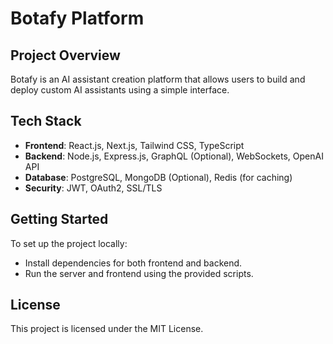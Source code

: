 # Botafy Platform

## Project Overview
Botafy is an AI assistant creation platform that allows users to build and deploy custom AI assistants using a simple interface.

## Tech Stack
- **Frontend**: React.js, Next.js, Tailwind CSS, TypeScript
- **Backend**: Node.js, Express.js, GraphQL (Optional), WebSockets, OpenAI API
- **Database**: PostgreSQL, MongoDB (Optional), Redis (for caching)
- **Security**: JWT, OAuth2, SSL/TLS

## Getting Started
To set up the project locally:
- Install dependencies for both frontend and backend.
- Run the server and frontend using the provided scripts.

## License
This project is licensed under the MIT License.
